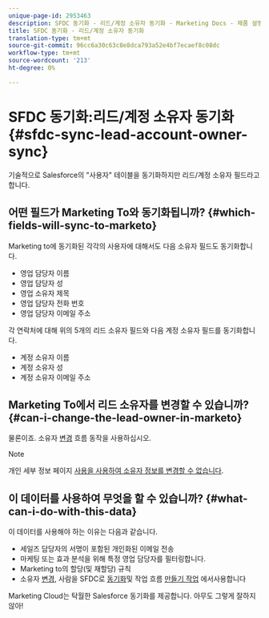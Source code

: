 ```yaml
---
unique-page-id: 2953463
description: SFDC 동기화 - 리드/계정 소유자 동기화 - Marketing Docs - 제품 설명서
title: SFDC 동기화 - 리드/계정 소유자 동기화
translation-type: tm+mt
source-git-commit: 96cc6a30c63c8e8dca793a52e4bf7ecaef8c08dc
workflow-type: tm+mt
source-wordcount: '213'
ht-degree: 0%

---
```



# SFDC 동기화:리드/계정 소유자 동기화 {#sfdc-sync-lead-account-owner-sync}

기술적으로 Salesforce의 &quot;사용자&quot; 테이블을 동기화하지만 리드/계정 소유자 필드라고 합니다.

## 어떤 필드가 Marketing To와 동기화됩니까? {#which-fields-will-sync-to-marketo}

Marketing to에 동기화된 각각의 사용자에 대해서도 다음 소유자 필드도 동기화합니다.

* 영업 담당자 이름
* 영업 담당자 성
* 영업 소유자 제목
* 영업 담당자 전화 번호
* 영업 담당자 이메일 주소

각 연락처에 대해 위의 5개의 리드 소유자 필드와 다음 계정 소유자 필드를 동기화합니다.

* 계정 소유자 이름
* 계정 소유자 성
* 계정 소유자 이메일 주소

## Marketing To에서 리드 소유자를 변경할 수 있습니까? {#can-i-change-the-lead-owner-in-marketo}

물론이죠. 소유자 [변경](../../../../product-docs/core-marketo-concepts/smart-campaigns/salesforce-flow-actions/change-owner.md) 흐름 동작을 사용하십시오.

>[!NOTE]
>
>개인 세부 정보 페이지 [사용을 사용하여 소유자 정보를 변경할 수 없습니다](../../../../product-docs/core-marketo-concepts/smart-lists-and-static-lists/managing-people-in-smart-lists/using-the-person-detail-page.md).

## 이 데이터를 사용하여 무엇을 할 수 있습니까? {#what-can-i-do-with-this-data}

이 데이터를 사용해야 하는 이유는 다음과 같습니다.

* 세일즈 담당자의 서명이 포함된 개인화된 이메일 전송
* 마케팅 또는 효과 분석을 위해 특정 영업 담당자를 필터링합니다.
* Marketing to의 할당(및 재할당) 규칙
* 소유자 [변경](../../../../product-docs/core-marketo-concepts/smart-campaigns/salesforce-flow-actions/change-owner.md), 사람을 SFDC로 [동기화](../../../../product-docs/core-marketo-concepts/smart-campaigns/salesforce-flow-actions/sync-person-to-sfdc.md)및 작업 흐름 [만들기 작업](../../../../product-docs/core-marketo-concepts/smart-campaigns/salesforce-flow-actions/create-task.md) 에서사용합니다

Marketing Cloud는 탁월한 Salesforce 동기화를 제공합니다. 아무도 그렇게 잘하지 않아!
